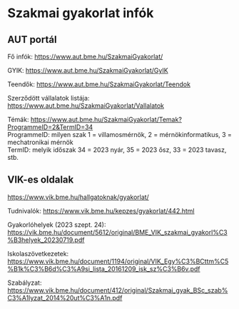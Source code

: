 # Szakmai gyakorlat infók

## AUT portál

Fő infók: https://www.aut.bme.hu/SzakmaiGyakorlat/

GYIK: https://www.aut.bme.hu/SzakmaiGyakorlat/GyIK

Teendők: https://www.aut.bme.hu/SzakmaiGyakorlat/Teendok

Szerződött vállalatok listája: https://www.aut.bme.hu/SzakmaiGyakorlat/Vallalatok

Témák: https://www.aut.bme.hu/SzakmaiGyakorlat/Temak?ProgrammeID=2&TermID=34  
ProgrammeID: milyen szak 1 = villamosmérnök, 2 = mérnökinformatikus, 3 = mechatronikai mérnök  
TermID: melyik időszak 34 = 2023 nyár, 35 = 2023 ősz, 33 = 2023 tavasz, stb.

## VIK-es oldalak

https://www.vik.bme.hu/hallgatoknak/gyakorlat/

Tudnivalók: https://www.vik.bme.hu/kepzes/gyakorlat/442.html

Gyakorlóhelyek (2023 szept. 24): https://vik.bme.hu/document/5612/original/BME_VIK_szakmai_gyakorl%C3%B3helyek_20230719.pdf

Iskolaszövetkezetek: https://www.vik.bme.hu/document/1194/original/VIK_Egy%C3%BCttm%C5%B1k%C3%B6d%C3%A9si_lista_20161209_isk_sz%C3%B6v.pdf

Szabályzat: https://www.vik.bme.hu/document/412/original/Szakmai_gyak_BSc_szab%C3%A1lyzat_2014%20ut%C3%A1n.pdf
